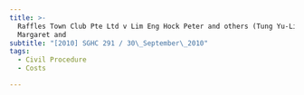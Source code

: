```yaml
---
title: >-
  Raffles Town Club Pte Ltd v Lim Eng Hock Peter and others (Tung Yu-Lien
  Margaret and
subtitle: "[2010] SGHC 291 / 30\_September\_2010"
tags:
  - Civil Procedure
  - Costs

---
```


